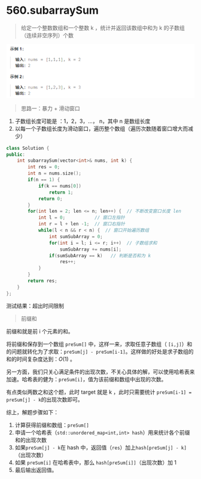 # 560.subarraySum

> 给定一个整数数组和一个整数 k ，统计并返回该数组中和为 k 的子数组（连续非空序列）个数

![image-20231227200154028](https://raw.githubusercontent.com/huibazdy/TyporaPicture/main/image-20231227200154028.png)



> 思路一：暴力 + 滑动窗口

1. 子数组长度可能是 ：1，2，3，...， n，其中 n 是数组长度
2. 以每一个子数组长度为滑动窗口，遍历整个数组（遍历次数随着窗口增大而减少）



```c++
class Solution {
public:
    int subarraySum(vector<int>& nums, int k) {
		int res = 0;
        int n = nums.size();
        if(n == 1) {
            if(k == nums[0])
                return 1;
            return 0;
        }
        for(int len = 2; len <= n; len++) {  // 不断改变窗口长度 len
            int l = 0;           // 窗口左指针
            int r = l + len -1;  // 窗口右指针
            while(l < n && r < n) {  // 窗口开始遍历数组
                int sumSubArray = 0;
                for(int i = l; i <= r; i++)  // 子数组求和
                    sumSubArray += nums[i];
                if(sumSubArray == k)   // 判断是否和为 k
                    res++;
            }
        }
        return res;
    }
};
```

测试结果：超出时间限制



> 前缀和

前缀和就是前 i 个元素的和。

将前缀和保存到一个数组 `preSum[]` 中，这样一来，求取任意子数组（ `[i,j]`）和的问题就转化为了求取：`preSum[j] - preSum[i-1]`。这样做的好处是求子数组的和的时间复杂度达到：$O(1)$ 。



另一方面，我们只关心满足条件的出现次数，不关心具体的解，可以使用哈希表来加速。哈希表的健为：`preSum[i]`，值为该前缀和数组中出现的次数。



有点类似两数之和这个题，此时 target 就是 k ，此时只需要统计 `preSum[i-1] = preSum[j] - k`的出现次数即可。



综上，解题步骤如下：

1. 计算获得前缀和数组：`preSum[]`
2. 申请一个哈希表（`std::unordered_map<int,int> hash`）用来统计各个前缀和的出现次数
3. 如果`preSum[j] - k`在 hash 中，返回值（`res`）加上`hash[preSum[j] - k]`（出现次数）
4. 如果 `preSum[i]` 在哈希表中，那么 `hash[preSum[i]]`（出现次数）加 1
5. 最后输出返回值。